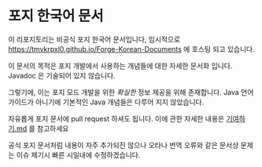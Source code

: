# 포지 한국어 문서
이 리포지토리는 비공식 포지 한국어 문서입니다, 임시적으로 https://tmvkrpxl0.github.io/Forge-Korean-Documents 에 호스팅 되고 있습니다.

이 문서의 목적은 포지 개발에서 사용하는 개념들에 대한 자세한 문서화 입니다. Javadoc 은 기술되어 있지 않습니다.

그렇기에, 이는 포지 모드 개발을 위한 *확실한* 정보 제공을 위해 존재합니다. Java 언어 가이드가 아니기에 기본적인 Java 개념들은 다루어 지지 않았습니다.

자유롭게 포지 문서에 pull request 하셔도 됩니다. 이에 관한 자세한 내용은 [기여하기.md](/기여하기.md) 를 참고하세요

공식 포지 문서처럼 내용이 자주 추가되진 않으나 오타나 번역 오류와 같은 문서상 문제는 이슈 제기시 빠른 시일내에 수정하겠습니다.
